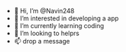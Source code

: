 - 👋 Hi, I’m @Navin248
- 👀 I’m interested in developing a app
- 🌱 I’m currently learning coding
- 💞️ I’m looking to helprs
- 📫 drop a message 

<!---
Navin248/Navin248 is a ✨ special ✨ repository because its `README.md` (this file) appears on your GitHub profile.
You can click the Preview link to take a look at your changes.
--->
